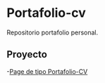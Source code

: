 # Portafolio-cv

Repositorio portafolio personal.

## Proyecto

-[Page de tipo Portafolio-CV](https://leolima.github.io/portafolio-cv/portafolio-cv)